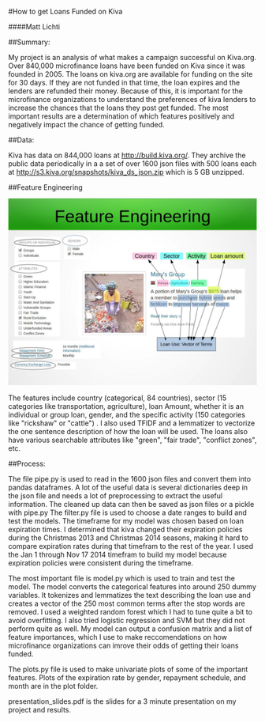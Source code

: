 #How to get Loans Funded on Kiva

####Matt Lichti

##Summary: 

My project is an analysis of what makes a campaign successful on Kiva.org. Over 840,000 microfinance loans have been funded on Kiva since it was founded in 2005. The loans on kiva.org are available for funding on the site for 30 days. If they are not funded in that time, the loan expires and the lenders are refunded their money. Because of this, it is important for the microfinance organizations to understand the preferences of kiva lenders to increase the chances that the loans they post get funded. The most important results are a determination of which features positively and negatively impact the chance of getting funded. 

##Data:

Kiva has data on 844,000 loans at http://build.kiva.org/. They archive the public data periodically in a a set of over 1600 json files with 500 loans each at http://s3.kiva.org/snapshots/kiva_ds_json.zip which is 5 GB unzipped.

##Feature Engineering 

![Kiva Loan](https://github.com/mattlichti/Fundraising-Success/blob/master/img/features.jpg)

The features include country (categorical, 84 countries), sector (15 categories like transportation,  agriculture), loan Amount, whether it is an individual or group loan, gender, and the specific activity (150 categories like "rickshaw" or "cattle") . I also used TFIDF and a lemmatizer to vectorize the one sentence description of how the loan will be used. The loans also have various searchable attributes like "green", "fair trade", "conflict zones", etc.

##Process:

The file pipe.py is used to read in the 1600 json files and convert them into pandas dataframes. A lot of the useful data is several dictionaries deep in the json file and needs a lot of preprocessing to extract the useful information. The cleaned up data can then be saved as json files or a pickle with pipe.py The filter.py file is used to choose a date ranges to build and test the models. The timeframe for my model was chosen based on loan expiration times. I determined that kiva changed their expiration policies during the Christmas 2013 and Christmas 2014 seasons, making it hard to compare expiration rates during that timefram to the rest of the year. I used the Jan 1 through Nov 17 2014 timefram to build my model because expiration policies were consistent during the timeframe.

The most important file is model.py which is used to train and test the model. The model converts the categorical features into around 250 dummy variables. It tokenizes and lemmatizes the text describing the loan use and creates a vector of the 250 most common terms after the stop words are removed. I used a weighted random forest which I had to tune quite a bit to avoid overfitting. I also tried logistic regression and SVM but they did not perform quite as well. My model can output a confusion matrix and a list of feature importances, which I use to make reccomendations on how microfinance organizations can imrove their odds of getting their loans funded.

The plots.py file is used to make univariate plots of some of the important features. Plots of the expiration rate by gender, repayment schedule, and month are in the plot folder.

presentation_slides.pdf is the slides for a 3 minute presentation on my project and results.